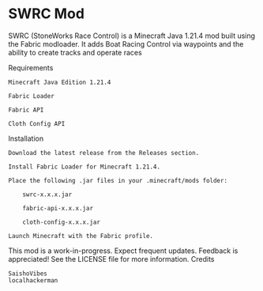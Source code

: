 # SWRC Mod

SWRC (StoneWorks Race Control) is a Minecraft Java 1.21.4 mod built using the Fabric modloader. It adds Boat Racing Control via waypoints and the ability to create tracks and operate races

Requirements

    Minecraft Java Edition 1.21.4

    Fabric Loader

    Fabric API

    Cloth Config API

Installation

    Download the latest release from the Releases section.

    Install Fabric Loader for Minecraft 1.21.4.

    Place the following .jar files in your .minecraft/mods folder:

        swrc-x.x.x.jar

        fabric-api-x.x.x.jar

        cloth-config-x.x.x.jar

    Launch Minecraft with the Fabric profile.

This mod is a work-in-progress. Expect frequent updates. Feedback is appreciated!
See the LICENSE file for more information.
Credits

    SaishoVibes
    localhackerman
